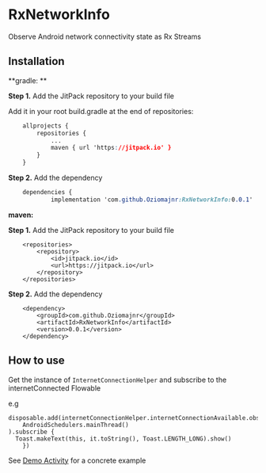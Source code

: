 
# RxNetworkInfo
Observe Android network connectivity state as Rx Streams

## Installation 

**gradle: **

**Step 1.**  Add the JitPack repository to your build file


Add it in your root build.gradle at the end of repositories:

```css
	allprojects {
		repositories {
			...
			maven { url 'https://jitpack.io' }
		}
	}
```

**Step 2.**  Add the dependency

```css
	dependencies {
	        implementation 'com.github.Oziomajnr:RxNetworkInfo:0.0.1'
```
      
**maven:**   

**Step 1.**  Add the JitPack repository to your build file


```markup
	<repositories>
		<repository>
		    <id>jitpack.io</id>
		    <url>https://jitpack.io</url>
		</repository>
	</repositories>
```

**Step 2.**  Add the dependency

```markup
	<dependency>
	    <groupId>com.github.Oziomajnr</groupId>
	    <artifactId>RxNetworkInfo</artifactId>
	    <version>0.0.1</version>
	</dependency>

```

## How to use

Get the instance of `InternetConnectionHelper`  and subscribe to the internetConnected Flowable

e.g 

    disposable.add(internetConnectionHelper.internetConnectionAvailable.observeOn(  
        AndroidSchedulers.mainThread()  
    ).subscribe {  
      Toast.makeText(this, it.toString(), Toast.LENGTH_LONG).show()  
        })
See [Demo Activity](https://github.com/Oziomajnr/RxNetworkInfo/blob/master/app/src/main/java/ogbe/ozioma/com/rxnetworkinfo/MainActivity.kt) for a concrete example 

 


 
